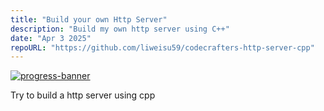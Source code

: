 ```yaml
---
title: "Build your own Http Server"
description: "Build my own http server using C++"
date: "Apr 3 2025"
repoURL: "https://github.com/liweisu59/codecrafters-http-server-cpp"
---
```


[![progress-banner](https://backend.codecrafters.io/progress/http-server/db233fe5-86ed-456e-99c8-c9e5d796e737)](https://app.codecrafters.io/users/codecrafters-bot)

Try to build a http server using cpp